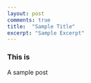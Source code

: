```yaml
---
layout: post
comments: true
title:  "Sample Title"
excerpt: "Sample Excerpt"
---
```


### This is

A sample post
